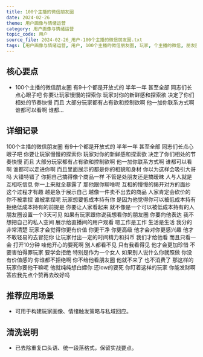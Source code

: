 ```yaml
---
title: 100个主播的微信朋友圈
date: 2024-02-26
theme: 用户画像与情绪运营
category: 用户画像与情绪运营
topic_code: 用户
source_file: 2024-02-26_用户-100个主播的微信朋友圈.txt
tags: [用户画像与情绪运营, 用户, 100个主播的微信朋友圈, 玩家, 个主播的微信, 朋友圈, 十个都是开放, 式的]
---
```


## 核心要点
- 100个主播的微信朋友圈 有9十个都是开放式的 半年一年 甚至全部 同志们长点心眼子吧 你要让玩家慢慢的探索你 玩家对你的新鲜感和探索欲 决定了你们相处的节奏快慢 而且 大部分玩家都有占有欲和控制欲啊 他一加你联系方式啊 谁都可以看啊 谁都…

## 详细记录

100个主播的微信朋友圈 有9十个都是开放式的 半年一年 甚至全部 同志们长点心眼子吧 你要让玩家慢慢的探索你 玩家对你的新鲜感和探索欲 决定了你们相处的节奏快慢 而且 大部分玩家都有占有欲和控制欲啊 他一加你联系方式啊 谁都可以看啊 谁都可以走进你啊 而且里面展示的都是你的相貌和身材 你以为这样会吸引大哥吗 大错特错了 你把自己搞得像个商品一样 不管是处朋友还是搞暧昧 人与人就是互相吃信息 你一上来就全暴露了 那他跟你聊啥呢 互相的慢慢的揭开对方的面纱 这个过程才有趣 越是急于展示自己 越像一件卖不出去的商品 人家肯定会砍价的 你不被拿捏 谁被拿捏呢 玩家想要低成本持有你 是因为他觉得你可以被低成本持有 拒绝低成本持有的前提是 你要让人家看起来 就不像是一个可以被低成本持有的人 朋友圈设置一个3天可见 如果有玩家跟你说我想看你的朋友圈 你要向他表达 我不想把自己的私人空间 展示给直播间的用户观看 嗯工作是工作 生活是生活 我分的非常清楚 玩家才会觉得你更有价值 你更干净 你更高级 他才会对你更感兴趣 他才不敢轻易的去冒犯你 让玩家付出一定的时间精力和抖币 我们才给他看 而且只看一会 打开10分钟 哇他开心的要死啊 别人都看不见 只有我看得见 他才会更加珍惜 不要害怕得罪玩家 要学会拒绝 特别是作为一个女人 如果别人说什么你就照做 你没有价值感的 你谁都不拒绝啊 你不给他看朋友圈 他就不来了 也不消费了 那这样的玩家你要他干嘛呢 他就纯纯想白嫖你 还low的要死 你盯着这样的玩家 你能发财啊 答应我先点个赞再去改好吗

## 推荐应用场景
- 可用于构建玩家画像、情绪触发策略与私域回应。

## 清洗说明
- 已去除重复口头语、统一段落格式，保留实战要点。